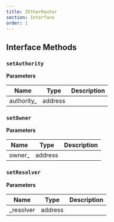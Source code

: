 ```yaml
---
title: IEtherRouter
section: Interface
order: 1
---
```


  
## Interface Methods

### `setAuthority`



**Parameters**

|Name|Type|Description|
|---|---|---|
|authority_|address|


### `setOwner`



**Parameters**

|Name|Type|Description|
|---|---|---|
|owner_|address|


### `setResolver`



**Parameters**

|Name|Type|Description|
|---|---|---|
|_resolver|address|